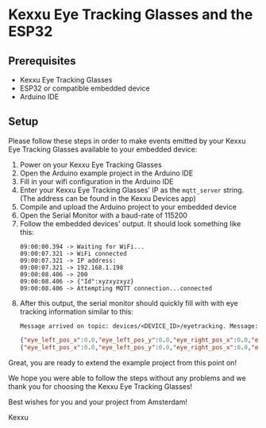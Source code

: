# Kexxu Eye Tracking Glasses and the ESP32

## Prerequisites
 - Kexxu Eye Tracking Glasses
 - ESP32 or compatible embedded device
 - Arduino IDE

## Setup
Please follow these steps in order to make events emitted by your Kexxu Eye Tracking Glasses available to your embedded device:

1. Power on your Kexxu Eye Tracking Glasses
2. Open the Arduino example project in the Arduino IDE
3. Fill in your wifi configuration in the Arduino IDE
4. Enter your Kexxu Eye Tracking Glasses' IP as the `mqtt_server` string. (The address can be found in the Kexxu Devices app)
5. Compile and upload the Arduino project to your embedded device
6. Open the Serial Monitor with a baud-rate of 115200
7.  Follow the embedded devices' output. It should look something like  
    this:
    ```
    09:00:00.394 -> Waiting for WiFi... 
    09:00:07.321 -> WiFi connected
    09:00:07.321 -> IP address: 
    09:00:07.321 -> 192.168.1.198
    09:00:08.406 -> 200
    09:00:08.406 -> {"Id":xyzxyzxyz}
    09:00:08.406 -> Attempting MQTT connection...connected
    ```
8.  After this output, the serial monitor should quickly fill with
    with eye tracking information similar to this:
    ```
    Message arrived on topic: devices/<DEVICE_ID>/eyetracking. Message: 
    ```
    ```json
    {"eye_left_pos_x":0.0,"eye_left_pos_y":0.0,"eye_right_pos_x":0.0,"eye_right_pos_y":0.0,"eye_top_pos_x":0.0,"eye_top_pos_y":0.0,"pupil_pos_x":-0.30000001192092896,"pupil_pos_y":0.35555556416511536,"pupil_rel_pos_x":-1.2332611083984375,"pupil_rel_pos_y":2.533367395401001,"timestamp_ms":"1695027209126"}
    {"eye_left_pos_x":0.0,"eye_left_pos_y":0.0,"eye_right_pos_x":0.0,"eye_right_pos_y":0.0,"eye_top_pos_x":0.0,"eye_top_pos_y":0.0,"pupil_pos_x":-0.30000001192092896,"pupil_pos_y":0.35555556416511536,"pupil_rel_pos_x":-1.2332611083984375,"pupil_rel_pos_y":2.533367395401001,"timestamp_ms":"1695027209126"}
    ```

Great, you are ready to extend the example project from this point on!

We hope you were able to follow the steps without any problems and we thank you for choosing the Kexxu Eye Tracking Glasses!

Best wishes for you and your project from Amsterdam!

Kexxu